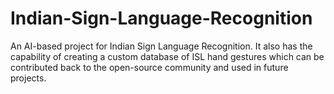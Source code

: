 # Indian-Sign-Language-Recognition
An AI-based project for Indian Sign Language Recognition. It also has the capability of creating a custom database of ISL hand gestures which can be contributed back to the open-source community and used in future projects.
